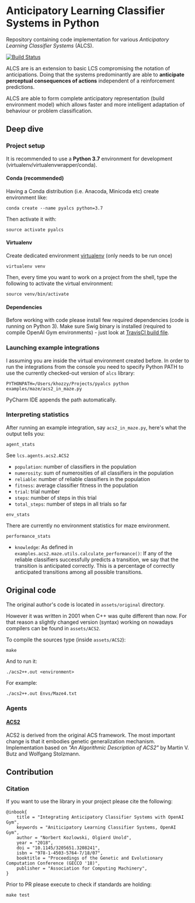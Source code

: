 # Anticipatory Learning Classifier Systems in Python
Repository containing code implementation for various *Anticipatory Learning Classifier Systems* (ALCS).

[![Build Status](https://travis-ci.org/ParrotPrediction/pyalcs.svg?branch=master)](https://travis-ci.org/ParrotPrediction/pyalcs)

ALCS are is an extension to basic LCS compromising the notation of anticipations. Doing that the systems predominantly are able to **anticipate perceptual consequences of actions** independent of a reinforcement predictions.
 
 ALCS are able to form complete anticipatory representation (build environment model) which allows faster and more intelligent adaptation of behaviour or problem classification.

## Deep dive

### Project setup

It is recommended to use a **Python 3.7** environment for development (virtualenv/virtualenvwrapper/conda).

#### Conda (recommended)
Having a Conda distribution (i.e. Anacoda, Minicoda etc) create environment like:

    conda create --name pyalcs python=3.7

Then activate it with:

    source activate pyalcs

#### Virtualenv
Create dedicated environment [virtualenv](https://virtualenv.pypa.io/) (only needs to be run once)

    virtualenv venv

Then, every time you want to work on a project from the shell, type the following to activate the virtual environment:

    source venv/bin/activate


#### Dependencies
Before working with code please install few required dependencies (code is running on Python 3). Make sure Swig binary is installed (required to compile OpenAI Gym environments) - just look at [TravisCI build file](.travis.yml).

### Launching example integrations

I assuming you are inside the virtual environment created before.
In order to run the integrations from the console you need to
specify Python PATH to use the currently checked-out version
of `alcs` library:

    PYTHONPATH=/Users/khozzy/Projects/pyalcs python examples/maze/acs2_in_maze.py

PyCharm IDE appends the path automatically.

### Interpreting statistics

After running an example integration, say `acs2_in_maze.py`, here's what the
output tells you:

`agent_stats`

See `lcs.agents.acs2.ACS2`

 * `population`: number of classifiers in the population
 * `numerosity`: sum of numerosities of all classifiers in the population
 * `reliable`: number of reliable classifiers in the population
 * `fitness`: average classifier fitness in the population
 * `trial`: trial number
 * `steps`: number of steps in this trial
 * `total_steps`: number of steps in all trials so far

`env_stats`

There are currently no environment statistics for maze environment.

`performance_stats`

 * `knowledge`: As defined in
   `examples.acs2.maze.utils.calculate_performance()`:
   If any of the reliable classifiers successfully predicts a transition, we
   say that the transition is anticipated correctly.  This is a percentage of
   correctly anticipated transitions among all possible transitions.

## Original code
The original author's code is located in `assets/original` directory.

However it was written in 2001 when C++ was quite different than now. For that reason a slightly changed version (syntax) working on nowadays compilers can be found in `assets/ACS2`.

To compile the sources type (inside `assets/ACS2`):

    make

And to run it:

    ./acs2++.out <environment>

For example:

    ./acs2++.out Envs/Maze4.txt

### Agents

#### [ACS2](alcs/acs2/ACS2.py)
ACS2 is derived from the original ACS framework. The most important change is that it embodies genetic generalization mechanism. Implementation based on *"An Algorithmic Description of ACS2"* by Martin V. Butz and Wolfgang Stolzmann.

## Contribution

### Citation
If you want to use the library in your project please cite the following:

    @inbook{
        title = "Integrating Anticipatory Classifier Systems with OpenAI Gym",
        keywords = "Aniticipatory Learning Classifier Systems, OpenAI Gym",
        author = "Norbert Kozlowski, Olgierd Unold",
        year = "2018",
        doi = "10.1145/3205651.3208241",
        isbn = "978-1-4503-5764-7/18/07",
        booktitle = "Proceedings of the Genetic and Evolutionary Computation Conference (GECCO '18)",
        publisher = "Association for Computing Machinery",
    }

Prior to PR please execute to check if standards are holding:

    make test

